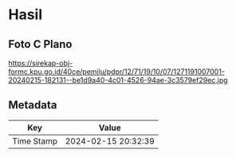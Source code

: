 # Hasil

## Foto C Plano

https://sirekap-obj-formc.kpu.go.id/40ce/pemilu/pdpr/12/71/19/10/07/1271191007001-20240215-182131--be1d9a40-4c01-4526-94ae-3c3579ef29ec.jpg


## Metadata

| Key        | Value               |
| ---------- | ------------------- |
| Time Stamp | 2024-02-15 20:32:39 |




